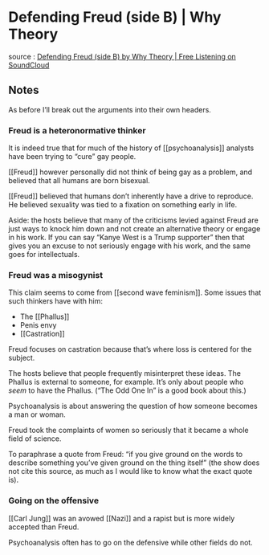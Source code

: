 # Defending Freud (side B) | Why Theory

source
: [Defending Freud (side B) by Why Theory | Free Listening on SoundCloud](https://soundcloud.com/whytheory/freuddefenseb-11619-1030-pm)


## Notes

As before I&rsquo;ll break out the arguments into their own headers.


### Freud is a heteronormative thinker

It is indeed true that for much of the history of [[psychoanalysis]] analysts have been trying to &ldquo;cure&rdquo; gay people.

[[Freud]] however personally did not think of being gay as a problem, and believed that all humans are born bisexual.

[[Freud]] believed that humans don&rsquo;t inherently have a drive to reproduce. He believed sexuality was tied to a fixation on something early in life.

Aside: the hosts believe that many of the criticisms levied against Freud are just ways to knock him down and not create an alternative theory or engage in his work. If you can say &ldquo;Kanye West is a Trump supporter&rdquo; then that gives you an excuse to not seriously engage with his work, and the same goes for intellectuals.


### Freud was a misogynist

This claim seems to come from [[second wave feminism]]. Some issues that such thinkers have with him:

-   The [[Phallus]]
-   Penis envy
-   [[Castration]]

Freud focuses on castration because that&rsquo;s where loss is centered for the subject.

The hosts believe that people frequently misinterpret these ideas. The Phallus is external to someone, for example. It&rsquo;s only about people who _seem_ to have the Phallus. (&ldquo;The Odd One In&rdquo; is a good book about this.)

Psychoanalysis is about answering the question of how someone becomes a man or woman.

Freud took the complaints of women so seriously that it became a whole field of science.

To paraphrase a quote from Freud: &ldquo;if you give ground on the words to describe something you&rsquo;ve given ground on the thing itself&rdquo; (the show does not cite this source, as much as I would like to know what the exact quote is).


### Going on the offensive

[[Carl Jung]] was an avowed [[Nazi]] and a rapist but is more widely accepted than Freud.

Psychoanalysis often has to go on the defensive while other fields do not.

